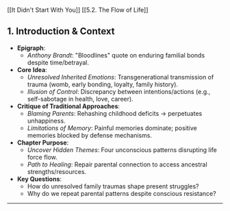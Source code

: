 [[It Didn't Start With You]]
[[5.2. The Flow of Life]]


## **1. Introduction & Context**

- **Epigraph**:
    - _Anthony Brandt_: "Bloodlines" quote on enduring familial bonds despite time/betrayal.
- **Core Idea**:
    - _Unresolved Inherited Emotions_: Transgenerational transmission of trauma (womb, early bonding, loyalty, family history).
    - _Illusion of Control_: Discrepancy between intentions/actions (e.g., self-sabotage in health, love, career).
- **Critique of Traditional Approaches**:
    - _Blaming Parents_: Rehashing childhood deficits → perpetuates unhappiness.
    - _Limitations of Memory_: Painful memories dominate; positive memories blocked by defense mechanisms.
- **Chapter Purpose**:
    - _Uncover Hidden Themes_: Four unconscious patterns disrupting life force flow.
    - _Path to Healing_: Repair parental connection to access ancestral strengths/resources.
- **Key Questions**:
    - How do unresolved family traumas shape present struggles?
    - Why do we repeat parental patterns despite conscious resistance?

---
